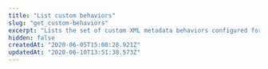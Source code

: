 ```yaml
---
title: "List custom behaviors"
slug: "get_custom-behaviors"
excerpt: "Lists the set of custom XML metadata behaviors configured for you by Akamai representatives. Referencing the relevant `behaviorId` from a [`customBehavior`](http://learn.akamai.com/en-us/api/core_features/property_manager/vlatest.html#custombehavior) within the rule tree injects the custom XML within the rest of the rule tree's metadata XML. See [Custom behaviors and overrides](doc:custom-behaviors-and-overrides) for guidance on custom overrides."
hidden: false
createdAt: "2020-06-05T15:08:28.921Z"
updatedAt: "2020-06-10T13:51:38.573Z"
---
```

